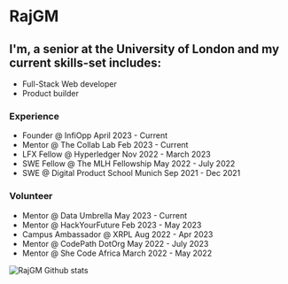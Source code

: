 # RajGM

## I'm, a senior at the University of London and my current skills-set includes: 
- Full-Stack Web developer
- Product builder

### Experience
- Founder @ InfiOpp April 2023 - Current
- Mentor @ The Collab Lab Feb 2023 - Current
- LFX Fellow @ Hyperledger Nov 2022 - March 2023
- SWE Fellow @ The MLH Fellowship May 2022 - July 2022
- SWE @ Digital Product School Munich Sep 2021 - Dec 2021

### Volunteer
- Mentor @ Data Umbrella May 2023 - Current
- Mentor @ HackYourFuture Feb 2023 - May 2023
- Campus Ambassador @ XRPL Aug 2022 - Apr 2023
- Mentor @ CodePath DotOrg May 2022 - July 2023
- Mentor @ She Code Africa March 2022 - May 2022

![RajGM Github stats](https://github-readme-stats.vercel.app/api?username=RajGM)
